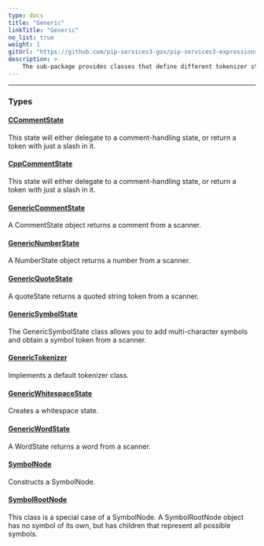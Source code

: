 ```yaml
---
type: docs
title: "Generic"
linkTitle: "Generic"
no_list: true
weight: 1
gitUrl: "https://github.com/pip-services3-gox/pip-services3-expressions-gox"
description: >
    The sub-package provides classes that define different tokenizer states and symbol nodes.
---
```

---
<div class="module-body"> 

### Types

#### [CCommentState](c_comment_state)
This state will either delegate to a comment-handling state, or return a token with just a slash in it.

#### [CppCommentState](cpp_comment_state)
This state will either delegate to a comment-handling state, or return a token with just a slash in it.

#### [GenericCommentState](generic_comment_state)
A CommentState object returns a comment from a scanner.

#### [GenericNumberState](generic_number_state)
A NumberState object returns a number from a scanner.

#### [GenericQuoteState](generic_quote_state)
A quoteState returns a quoted string token from a scanner.

#### [GenericSymbolState](generic_symbol_state)
The GenericSymbolState class allows you to add multi-character symbols and obtain a symbol token from a scanner.

#### [GenericTokenizer](generic_tokenizer)
Implements a default tokenizer class.

#### [GenericWhitespaceState](generic_whitespace_state)
Creates a whitespace state.

#### [GenericWordState](generic_word_state)
A WordState returns a word from a scanner.

#### [SymbolNode](symbol_node)
Constructs a SymbolNode.

#### [SymbolRootNode](symbol_root_node)
This class is a special case of a SymbolNode. A SymbolRootNode object has no symbol of its own, but has children that represent all possible symbols.



</div>

